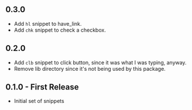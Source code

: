 ## 0.3.0

- Add `hl` snippet to have_link.
- Add `chk` snippet to check a checkbox.

## 0.2.0

- Add `clb` snippet to click button, since it was what I was typing, anyway.
- Remove lib directory since it's not being used by this package.

## 0.1.0 - First Release
* Initial set of snippets

